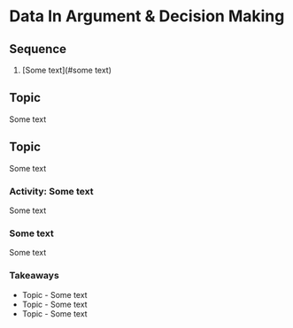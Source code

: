 # Data In Argument & Decision Making

## Sequence

1. [Some text](#some text)

## Topic

Some text

## Topic

Some text

### Activity: Some text

Some text

### Some text

Some text

### Takeaways

* Topic - Some text
* Topic - Some text
* Topic - Some text
